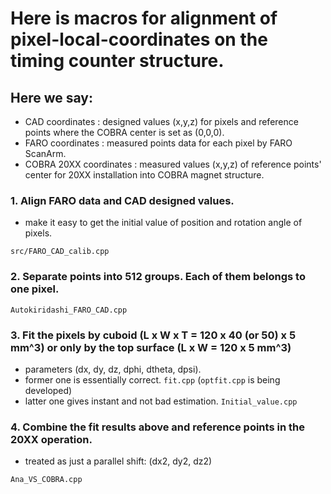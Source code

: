 
# Here is macros for alignment of pixel-local-coordinates on the timing counter structure.

## Here we say:

- CAD coordinates : designed values (x,y,z) for pixels and reference points where the COBRA center is set as (0,0,0).
- FARO coordinates : measured points data for each pixel by FARO ScanArm.
- COBRA 20XX coordinates : measured values (x,y,z) of reference points' center for 20XX installation into COBRA magnet structure.

### 1.  Align FARO data and CAD designed values.
- make it easy to get the initial value of position and rotation angle of pixels.

`src/FARO_CAD_calib.cpp`

### 2.  Separate points into 512 groups. Each of them belongs to one pixel.

`Autokiridashi_FARO_CAD.cpp`

### 3.  Fit the pixels by cuboid (L x W x T = 120 x 40 (or 50) x 5 mm^3) or only by the top surface (L x W = 120 x 5 mm^3)
- parameters (dx, dy, dz, dphi, dtheta, dpsi).
- former one is essentially correct. `fit.cpp` (`optfit.cpp` is being developed)
- latter one gives instant and not bad estimation. `Initial_value.cpp`

### 4.  Combine the fit results above and reference points in the 20XX operation.
- treated as just a parallel shift: (dx2, dy2, dz2)

`Ana_VS_COBRA.cpp`


